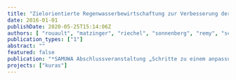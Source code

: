 ```yaml
---
title: "Zielorientierte Regenwasserbewirtschaftung zur Verbesserung der Lebensqualität und der Umweltbedingungen in der Stadt"
date: 2016-01-01
publishDate: 2020-05-25T15:14:06Z
authors: [ "rouault", "matzinger", "riechel", "sonnenberg", "remy", "schwarzmueller", "Schmidt, M.", "Catalina, C.", "Hein, A.", "Offermann, M.", "Strehl, C.", "Nickel, D.", "Sieker, H.", "Pallasch, M.", "Köhler, M.", "Kaiser, D.", "Möller, C.", "Büter, B.", "Leßmann, D.", "Günther, R.", "Säumel, I.", "Winkler, A.", "Pille, L.", "Heinzmann, B.", "Joswig, K.", "Reichmann, B." ]
publication_types: ["1"]
abstract: ""
featured: false
publication: "*SAMUWA Abschlussveranstaltung „Schritte zu einem anpassungsfähigen Management des urbanen Wasserhaushalts“*"
projects: ["kuras"]
---
```


